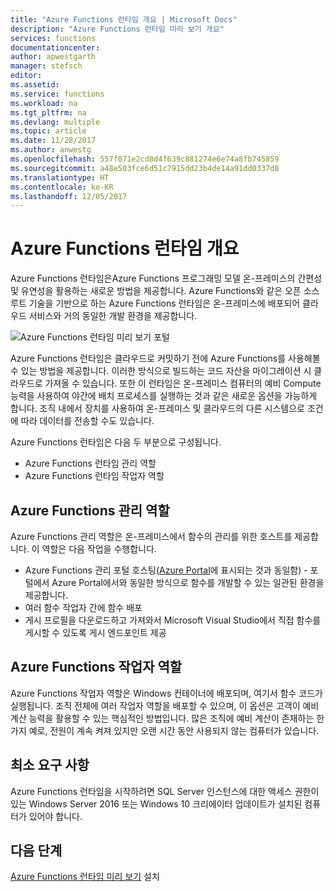 ```yaml
---
title: "Azure Functions 런타임 개요 | Microsoft Docs"
description: "Azure Functions 런타임 미리 보기 개요"
services: functions
documentationcenter: 
author: apwestgarth
manager: stefsch
editor: 
ms.assetid: 
ms.service: functions
ms.workload: na
ms.tgt_pltfrm: na
ms.devlang: multiple
ms.topic: article
ms.date: 11/28/2017
ms.author: anwestg
ms.openlocfilehash: 557f071e2cd8d4f639c881274e6e74a8fb745859
ms.sourcegitcommit: a48e503fce6d51c7915dd23b4de14a91dd0337d8
ms.translationtype: HT
ms.contentlocale: ko-KR
ms.lasthandoff: 12/05/2017
---
```

# <a name="azure-functions-runtime-overview"></a>Azure Functions 런타임 개요

Azure Functions 런타임은Azure Functions 프로그래밍 모델 온-프레미스의 간편성 및 유연성을 활용하는 새로운 방법을 제공합니다. Azure Functions와 같은 오픈 소스 루트 기술을 기반으로 하는 Azure Functions 런타임은 온-프레미스에 배포되어 클라우드 서비스와 거의 동일한 개발 환경을 제공합니다.

![Azure Functions 런타임 미리 보기 포털][1]

Azure Functions 런타임은 클라우드로 커밋하기 전에 Azure Functions를 사용해볼 수 있는 방법을 제공합니다. 이러한 방식으로 빌드하는 코드 자산을 마이그레이션 시 클라우드로 가져올 수 있습니다.  또한 이 런타임은 온-프레미스 컴퓨터의 예비 Compute 능력을 사용하여 야간에 배치 프로세스를 실행하는 것과 같은 새로운 옵션을 가능하게 합니다. 조직 내에서 장치를 사용하여 온-프레미스 및 클라우드의 다른 시스템으로 조건에 따라 데이터를 전송할 수도 있습니다.

Azure Functions 런타임은 다음 두 부분으로 구성됩니다.

* Azure Functions 런타임 관리 역할
* Azure Functions 런타임 작업자 역할

## <a name="azure-functions-management-role"></a>Azure Functions 관리 역할

Azure Functions 관리 역할은 온-프레미스에서 함수의 관리를 위한 호스트를 제공합니다. 이 역할은 다음 작업을 수행합니다.

* Azure Functions 관리 포털 호스팅([Azure Portal](https://portal.azure.com)에 표시되는 것과 동일함) - 포털에서 Azure Portal에서와 동일한 방식으로 함수를 개발할 수 있는 일관된 환경을 제공합니다.
* 여러 함수 작업자 간에 함수 배포
* 게시 프로필을 다운로드하고 가져와서 Microsoft Visual Studio에서 직접 함수를 게시할 수 있도록 게시 엔드포인트 제공

## <a name="azure-functions-worker-role"></a>Azure Functions 작업자 역할

Azure Functions 작업자 역할은 Windows 컨테이너에 배포되며, 여기서 함수 코드가 실행됩니다.  조직 전체에 여러 작업자 역할을 배포할 수 있으며, 이 옵션은 고객이 예비 계산 능력을 활용할 수 있는 핵심적인 방법입니다.  많은 조직에 예비 계산이 존재하는 한 가지 예로, 전원이 계속 켜져 있지만 오랜 시간 동안 사용되지 않는 컴퓨터가 있습니다.

## <a name="minimum-requirements"></a>최소 요구 사항

Azure Functions 런타임을 시작하려면 SQL Server 인스턴스에 대한 액세스 권한이 있는 Windows Server 2016 또는 Windows 10 크리에이터 업데이트가 설치된 컴퓨터가 있어야 합니다.

## <a name="next-steps"></a>다음 단계

[Azure Functions 런타임 미리 보기](https://aka.ms/azafrdoc) 설치

<!--Image references-->
[1]: ./media/functions-runtime-overview/AzureFunctionsRuntime_Portal.png
